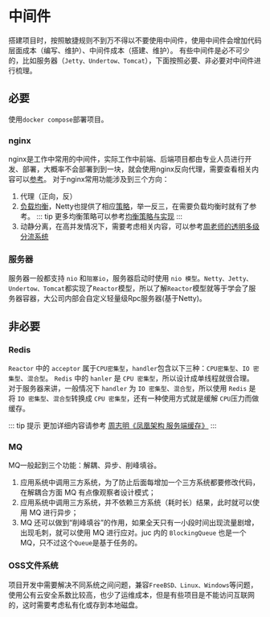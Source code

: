 # 中间件

搭建项目时，按照敏捷规则不到万不得以不要使用中间件，使用中间件会增加代码层面成本（编写、维护）、中间件成本（搭建、维护）。
有些中间件是必不可少的，比如服务器（`Jetty、Undertow、Tomcat`），下面按照必要、非必要对中间件进行梳理。

## 必要

使用`docker compose`部署项目。

### nginx

nginx是工作中常用的中间件，实际工作中前端、后端项目都由专业人员进行开发、部署，大概率不会部署到到一块，就会使用nginx反向代理，需要查看相关内容可以[参考](https://bbs.huaweicloud.com/blogs/298643)。
对于nginx常用功能涉及到三个方向：

1. 代理（正向，反）
2. [负载均衡](https://nginx.org/en/docs/http/load_balancing.html)，Netty也提供了相应[策略](/middleware/netty/nio/selectors/chooser-factory)，举一反三，在需要负载均衡时就有了参考。
::: tip
更多均衡策略可以参考[均衡策略与实现](http://icyfenix.cn/architect-perspective/general-architecture/diversion-system/load-balancing.html)
:::
3. 动静分离，在高并发情况下，需要考虑相关内容，可以参考[周老师的透明多级分流系统](http://icyfenix.cn/architect-perspective/general-architecture/diversion-system/)

### 服务器

服务器一般都支持 `nio` 和`阻塞io`，服务器启动时使用 `nio 模型`。`Netty、Jetty、Undertow、Tomcat`都实现了`Reactor`模型，所以了解`Reactor`模型就等于学会了服务器容器，大公司内部会自定义轻量级Rpc服务器(基于Netty)。

## 非必要

### Redis

`Reactor` 中的 `acceptor` 属于`CPU密集型`，`handler`包含以下三种：`CPU密集型`、`IO 密集型`、`混合型`。
`Redis` 中的 `hanler` 是 `CPU 密集型`，所以设计成单线程就很合理。
对于服务器来讲，一般情况下 `handler` 为 `IO 密集型`、`混合型`，所以使用 `Redis` 是将 `IO 密集型`、`混合型`转换成 `CPU 密集型`，还有一种使用方式就是缓解 `CPU`压力而做缓存。

::: tip 提示
更加详细内容请参考 [周志明《凤凰架构 服务端缓存》](http://icyfenix.cn/architect-perspective/general-architecture/diversion-system/cache-middleware.html)
:::

### MQ

MQ一般起到三个功能：解耦、异步、削峰填谷。

1. 应用系统中调用三方系统，为了防止后面每增加一个三方系统都要修改代码，在解耦合方面 MQ 有点像观察者设计模式；
2. 应用系统中调用三方系统，并不依赖三方系统（耗时长）结果，此时就可以使用 MQ 进行异步；
3. MQ 还可以做到“削峰填谷”的作用，如果全天只有一小段时间出现流量剧增，出现毛刺，就可以使用 MQ 进行应对。juc 内的 `BlockingQueue` 也是一个 MQ，只不过这个`Queue`是基于任务的。

### OSS文件系统

项目开发中需要解决不同系统之间问题，兼容`FreeBSD、Linux、Windows`等问题，使用公有云安全系数比较高，也少了运维成本，但是有些项目是不能访问互联网的，这时需要考虑私有化或存到本地磁盘。
